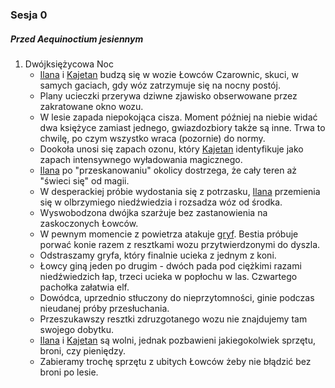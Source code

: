 ### Sesja 0
##### Przed Aequinoctium jesiennym
1. Dwójksiężycowa Noc
	* [Ilana](#g_ilana) i [Kajetan](#g_kajetan) budzą się w wozie Łowców Czarownic, skuci, w samych gaciach, gdy wóz zatrzymuje się na nocny postój.
	* Plany ucieczki przerywa dziwne zjawisko obserwowane przez zakratowane okno wozu. 
    * W lesie zapada niepokojąca cisza. Moment później na niebie widać dwa księżyce zamiast jednego, gwiazdozbiory także są inne. Trwa to chwilę, po czym wszystko wraca (pozornie) do normy.
    * Dookoła unosi się zapach ozonu, który [Kajetan](#g_kajetan) identyfikuje jako zapach intensywnego wyładowania magicznego.
    * [Ilana](#g_ilana) po "przeskanowaniu" okolicy dostrzega, że cały teren aż "świeci się" od magii.
    * W desperackiej próbie wydostania się z potrzasku, [Ilana](#g_ilana) przemienia się w olbrzymiego niedźwiedzia i rozsadza wóz od środka.
    * Wyswobodzona dwójka szarżuje bez zastanowienia na zaskoczonych Łowców.
    * W pewnym momencie z powietrza atakuje [gryf](#b_gryf). Bestia próbuje porwać konie razem z resztkami wozu przytwierdzonymi do dyszla.
    * Odstraszamy gryfa, który finalnie ucieka z jednym z koni.
	* Łowcy giną jeden po drugim - dwóch pada pod ciężkimi razami niedźwiedzich łap, trzeci ucieka w popłochu w las. Czwartego pachołka załatwia elf.
    * Dowódca, uprzednio stłuczony do nieprzytomności, ginie podczas nieudanej próby przesłuchania.
    * Przeszukawszy resztki zdruzgotanego wozu nie znajdujemy tam swojego dobytku.
    * [Ilana](#g_ilana) i [Kajetan](#g_kajetan) są wolni, jednak pozbawieni jakiegokolwiek sprzętu, broni, czy pieniędzy.
    * Zabieramy trochę sprzętu z ubitych Łowców żeby nie błądzić bez broni po lesie.